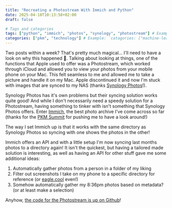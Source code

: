 ```yaml
---
title: "Recreating a Photostream With Immich and Python"
date: 2025-04-18T10:13:58+02:00
draft: false

# Tags and categories
tags: ["python", "immich", "photos", "synology", "photostream"] # Example: `tags: ["machine-learning", "deep-learning"]`
categories: ["pkm", "technology"] # Example: `catagories: ["machine-learning", "deep-learning"]`
---
```


Two posts within a week? That's pretty much magical... I'll need to have a look on why this happened 👀. Talking about looking at things, one of the functions that Apple used to offer was a Photostream, which worked through iCloud and allowed you to view your photos from your mobile phone on your Mac. This felt seamless to me and allowed me to take a picture and handle it on my Mac. Apple discontinued it and now I'm stuck with images that are synced to my NAS (thanks [Synology Photos](https://www.synology.com/nl-nl/dsm/feature/photos)!).

Synology Photos has it's own problems but their syncing solution works quite good! And while I don't necessarily need a speedy solution for a Photostream, having something to tinker with isn't something that Synology Photos offers. Enter [Immich](https://immich.app/), the best photo archive I've come across so far (thanks for the [PKM Summit](https://pkmsummit.com/) for pushing me to have a look around!)

The way I set Immich up is that it works with the same directory as Synology Photos so syncing with one shows the photos in the other! 

Immich offers an API and with a little setup I'm now syncing last months photos to a directory again! It isn't the quickest, but having a tailored made solution is interesting, as well as having an API for other stuff gave me some additional ideas:

1.  Automatically gather photos from a person in a folder of my liking
2.  Filter out screenshots I take on my phone to a specific directory for reference (or [eagle.cool](https://github.com/jplattel/photostream) even!)
3.  Somehow automatically gather my 8:36pm photos based on metadata? (or at least make a selection)

Anyhow, [the code for the Photostream is up on Github](https://github.com/jplattel/photostream)!